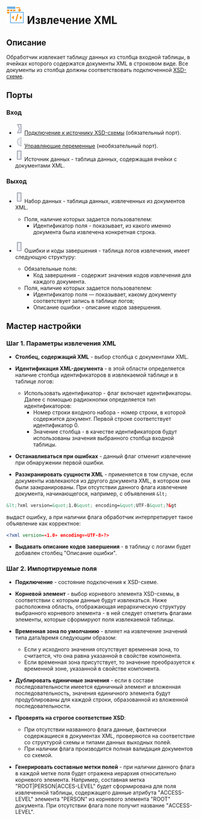 # ![](../../media/app/icons/vendors/extractxml.svg) Извлечение XML

## Описание

Обработчик извлекает таблицу данных из столбца входной таблицы, в ячейках которого содержатся документы XML в строковом виде. Все документы из столбца должны соответствовать подключенной [XSD-схеме](https://ru.wikipedia.org/wiki/XML_Schema_(W3C)).

## Порты

### Вход

* ![](../../media/app/icons/ports/input-connection-inactive.svg)  [Подключение к источнику XSD-схемы](../../integration/connections/list/schemes.md) (обязательный порт).
* ![](../../media/app/icons/ports/optional-input-variable-inactive.svg) [Управляющие переменные](../../scenario/variables/control_variables.md) (необязательный порт).
* ![](../../media/app/icons/ports/table-inactive.svg) Источник данных - таблица данных, содержащая ячейки с документами XML.

### Выход

* ![](../../media/app/icons/ports/table-inactive.svg) Набор данных - таблица данных, извлеченных из документов XML.
  * Поля, наличие которых задается пользователем:
    * Идентификатор поля - показывает, из какого именно документа была извлечена конкретная строка.

* ![](../../media/app/icons/ports/table-inactive.svg) Ошибки и коды завершения - таблица логов извлечения, имеет следующую структуру:
  * Обязательные поля:
    * Код завершения - содержит значения кодов извлечения для каждого документа.
  * Поля, наличие которых задается пользователем:
    * Идентификатор поля — показывает, какому документу соответствует запись в таблице логов;
    * Описание ошибки - описание кодов завершения.

## Мастер настройки

### Шаг 1. Параметры извлечения XML

* **Столбец, содержащий XML** - выбор столбца с документами XML.

* **Идентификация XML-документа** - в этой области определяется наличие столбца идентификаторов в извлекаемой таблице и в таблице логов:
  * Использовать идентификатор - флаг включает идентификаторы. Далее с помощью радиокнопки определяется тип идентификаторов:
    * Номер строки входного набора - номер строки, в которой содержится документ. Первой строке соответствует идентификатор 0.
    * Значение столбца - в качестве идентификаторов будут использованы значения выбранного столбца входной таблицы.

* **Останавливаться при ошибках** - данный флаг отменит извлечение при обнаружении первой ошибки.

* **Разэкранировать сущности XML** - применяется в том случае, если документы извлекаются из другого документа XML, в котором они были заэкранированы. При отсутствии данного флага извлечение документа, начинающегося, например, с объявления `&lt;`

```xml
&lt;?xml version=&quot;1.0&quot; encoding=&quot;UTF-8&quot;?&gt
```

выдаст ошибку, а при наличии флага обработчик интерпретирует такое объявление как корректное:

```xml
<?xml version=«1.0» encoding=«UTF-8»?>
```

* **Выдавать описание кодов завершения** - в таблицу с логами будет добавлен столбец "Описание ошибки".

### Шаг 2. Импортируемые поля

* **Подключение** - состояние подключения к XSD-схеме.

* **Корневой элемент** - выбор корневого элемента XSD-схемы, в соответствии с которым данные будут извлекаться. Ниже расположена область, отображающая иерархическую структуру выбранного корневого элемента - в ней следует отметить флагами элементы, которые сформируют поля извлекаемой таблицы.

* **Временная зона по умолчанию** - влияет на извлечение значений типа дата/время следующим образом:
  * Если у исходного значения отсутствует временная зона, то считается, что она равна указанной в свойстве компонента.
  * Если временная зона присутствует, то значение преобразуется к временной зоне, указанной в свойстве компонента.

* **Дублировать единичные значения** - если в составе последовательности имеется единичный элемент и вложенная последовательность, значения единичного элемента будут продублированы для каждой строки, образованной из вложенной последовательности.

* **Проверять на строгое соответствие XSD**:
  * При отсутствии названного флага данные, фактически содержащиеся в документах XML, проверяются на соответствие со структурой схемы и типами данных выходных полей.
  * При наличии флага производится полная валидация документов со схемой.

* **Генерировать составные метки полей** - при наличии данного флага в каждой метке поля будет отражена иерархия относительно корневого элемента. Например, составная метка "ROOT|PERSON|ACCES-LEVEL" будет сформирована для поля извлеченной таблицы, содержащего данные атрибута "ACCESS-LEVEL" элемента "PERSON" из корневого элемента "ROOT" документа. При отсутствии флага поле получит название "ACCESS-LEVEL".

